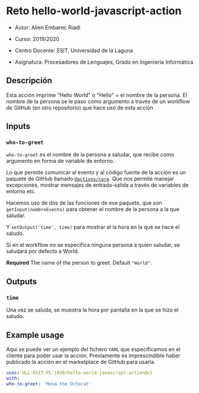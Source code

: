 # Reto hello-world-javascript-action

- Autor: Alien Embarec Riadi
- Curso: 2019/2020

- Centro Docente: ESIT, Universidad de la Laguna

- Asignatura: Procesadores de Lenguajes, Grado en Ingeniería Informática

## Descripción

Esta acción imprime "Hello World" o "Hello" + el nombre de la persona. El nombre de la persona se le paso como argumento a través de un workflow de GitHub (en otro repositorio) que hace uso de esta acción

## Inputs

### `who-to-greet`

`who-to-greet` es el nombre de la persona a saludar, que recibe como argumento en forma de variable de entorno.

Lo que permite comunicar al evento y al código fuente de la acción es un paquete de GitHub llamado [`@actions/core`](https://github.com/actions/toolkit/tree/master/packages/core). Que nos permite manejar excepciones, mostrar mensajes de entrada-salida a través de variables de entorno etc.

Hacemos uso de dos de las funciones de ese paquete, que son `getInput(nombreEvento)` para obtener el nombre de la persona a la que saludar.

Y `setOutput('time', time)` para mostrar el la hora en la que se hace el saludo.

Si en el workflow no se especifica ninguna persona a quien saludar, se saludará por defecto a World.

**Required** The name of the person to greet. Default `"World"`.

## Outputs

### `time`

Una vez se saluda, se muestra la hora por pantalla en la que se hizo el saludo.

## Example usage

Aquí se puede ver un ejemplo del fichero `YAML` que especificamos en el cliente para poder usar la acción. Previamente es imprescindible haber publicado la acción en el marketplace de GitHub para usarla.

```yaml
uses: ULL-ESIT-PL-1920/hello-world-javascript-action@v1
with:
who-to-greet: 'Mona the Octocat'
```
